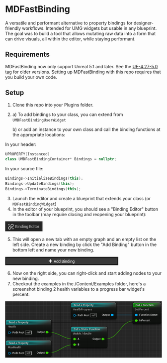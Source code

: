 # MDFastBinding
A versatile and performant alternative to property bindings for designer-friendly workflows. Intended for UMG widgets but usable in any blueprint.
The goal was to build a tool that allows mutating raw data into a form that can drive visuals, all within the editor, while staying performant.

## Requirements
MDFastBinding now only support Unreal 5.1 and later. See the [UE-4.27-5.0 tag](https://github.com/DoubleDeez/MDFastBinding/tree/UE-4.27-5.0) for older versions.
Setting up MDFastBinding with this repo requires that you build your own code.

## Setup
1. Clone this repo into your Plugins folder.
2. 
    a) To add bindings to your class, you can extend from `UMDFastBindingUserWidget`

    b) or add an instance to your own class and call the binding functions at the appropriate locations:

In your header:
```cpp
UPROPERTY(Instanced)
class UMDFastBindingContainer* Bindings = nullptr;
```

In your source file:
```cpp
Bindings->InitializeBindings(this);
Bindings->UpdateBindings(this);
Bindings->TerminateBindings(this);
```
3. Launch the editor and create a blueprint that extends your class (or `MDFastBindingWidget`)
4. In the editor of your blueprint, you should see a "Binding Editor" button in the toolbar (may require closing and reopening your blueprint):

![Unreal 5 Binding Icon](Resources/readme-binding-editor-ue5.png)

5. This will open a new tab with an empty graph and an empty list on the left side. Create a new binding by click the "Add Binding" button in the bottom left and name your new binding.

![Unreal 5 Binding Icon](Resources/readme-add-binding-ue5.png)

6. Now on the right side, you can right-click and start adding nodes to your new binding.
7. Checkout the examples in the /Content/Examples folder, here's a screenshot binding 2 health variables to a progress bar widget's percent:

![Example of binding a health bar percentage](Resources/readme-binding-example.png)